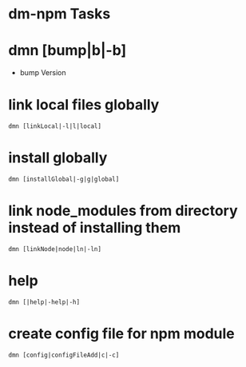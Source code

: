 dm-npm Tasks
========================================

# dmn [bump|b|-b]
- bump Version


# link local files globally

    dmn [linkLocal|-l|l|local]

# install globally

    dmn [installGlobal|-g|g|global]

# link node_modules from directory instead of installing them

    dmn [linkNode|node|ln|-ln]

# help

    dmn [|help|-help|-h]

# create config file for npm module

    dmn [config|configFileAdd|c|-c]
